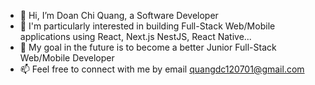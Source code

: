 - 👋 Hi, I’m Doan Chi Quang, a Software Developer
- 👀 I'm particularly interested in building Full-Stack Web/Mobile applications using React, Next.js NestJS, React Native...
- 🌱 My goal in the future is to become a better Junior Full-Stack Web/Mobile Developer
- 📫 Feel free to connect with me by email [quangdc120701@gmail.com](url)
